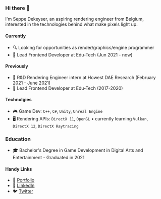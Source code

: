 ### Hi there 👋

I'm Seppe Dekeyser, an aspiring rendering engineer from Belgium, interested in the technologies behind what make pixels light up.



#### Currently

- 🔍 Looking for opportunities as render/graphics/engine programmer
- 🏢 Lead Frontend Developer at Edu-Tech (Jun 2021 - now)



#### Previously

- 🏢 R&D Rendering Engineer intern at Howest DAE Research (February 2021 - June 2021)
- 🏢 Lead Frontend Developer at Edu-Tech (2017-2020)


#### Technolgies

- 🎮 Game Dev: `C++`, `C#`, `Unity`, `Unreal Engine`
- 🖥 Rendering APIs: `DirectX 11`, `OpenGL`  •  currently learning `Vulkan`, `DirectX 12`, `DirectX Raytracing`


### Education

- 🎓 Bachelor's Degree in Game Development in Digital Arts and Entertainment - Graduated in 2021


#### Handy Links

- 🧑 [Portfolio](https://seppedekeyser.be)
- 🔗 [LinkedIn](https://www.linkedin.com/in/seppe-dekeyser)
- 🐦 [Twitter](https://twitter.com/SeppahBaws)
